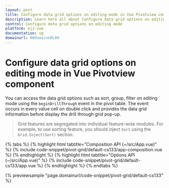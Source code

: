 ```yaml
---
layout: post
title: Configure data grid options on editing mode in Vue Pivotview component | Syncfusion
description: Learn here all about Configure data grid options on editing mode in Syncfusion Vue Pivotview component of Syncfusion Essential JS 2 and more.
control: Configure data grid options on editing mode 
platform: ej2-vue
documentation: ug
domainurl: ##DomainURL##
---
```


# Configure data grid options on editing mode in Vue Pivotview component

You can access the data grid options such as sort, group, filter on editing mode using the `beginDrillThrough` event in the pivot table. The event occurs in every value cell on double click and provides the data grid information before display the drill through grid pop-up.

> Grid features are segregated into individual feature-wise modules. For example, to use sorting feature, you should inject `Sort` using the `Grid.Inject(Sort)` section.

{% tabs %}
{% highlight html tabtitle="Composition API (~/src/App.vue)" %}
{% include code-snippet/pivot-grid/default-cs133/app-composition.vue %}
{% endhighlight %}
{% highlight html tabtitle="Options API (~/src/App.vue)" %}
{% include code-snippet/pivot-grid/default-cs133/app.vue %}
{% endhighlight %}
{% endtabs %}
        
{% previewsample "page.domainurl/code-snippet/pivot-grid/default-cs133" %}